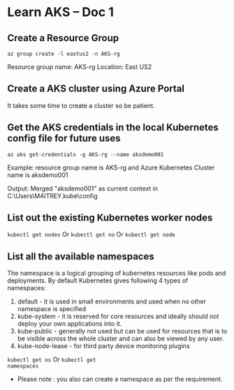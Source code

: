 # Learn AKS – Doc 1
## Create a Resource Group
<code>az group create -l eastus2 -n AKS-rg</code>

Resource group name: AKS-rg
Location: East US2

## Create a AKS cluster using Azure Portal
It takes some time to create a cluster so be patient.
 

## Get the AKS credentials in the local Kubernetes config file for future uses
<code>az aks get-credentials -g AKS-rg --name aksdemo001</code>

Example: resource group name is AKS-rg and Azure Kubernetes Cluster name is aksdemo001

Output:
Merged "aksdemo001" as current context in C:\Users\MAITREY\.kube\config

## List out the existing Kubernetes worker nodes

<code>kubectl get nodes</code>
Or 
<code>kubectl get no</code>
Or
<code>kubectl get node</code>
 
## List all the available namespaces

The namespace is a logical grouping of kubernetes resources like pods and deployments. By default Kubernetes gives following 4 types of namespaces:
1. default - it is used in small environments and used when no other namespace is specified
2. kube-system - it is reserved for core resources and ideally should not deploy your own applications into it.
3. kube-public - generally not used but can be used for resources that is to be visible across the whole cluster and can also be viewed by any user.
4. kube-node-lease - for third party device monitoring plugins

<code>kubectl get ns</code> 
Or
<code>kubectl get namespaces</code>

* Please note : you also can create a namespace as per the requirement.



